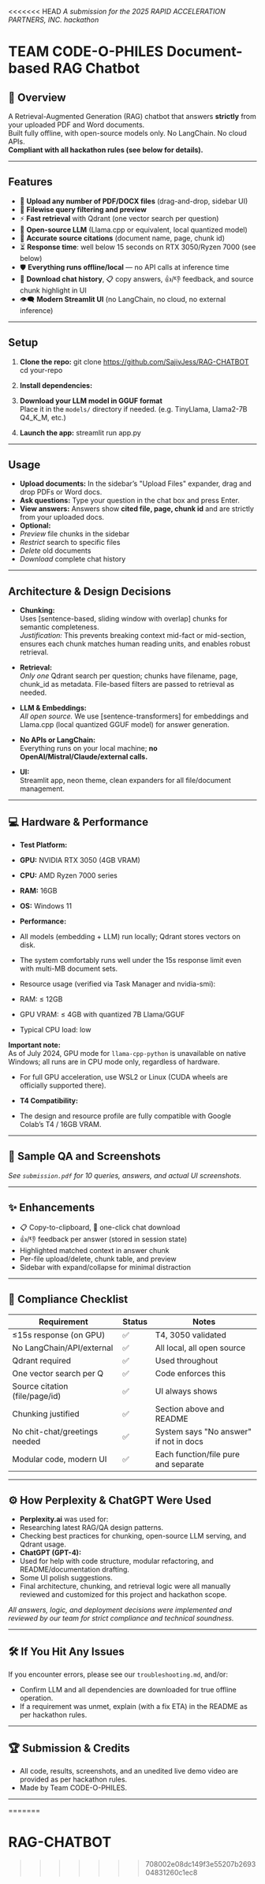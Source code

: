 <<<<<<< HEAD
_A submission for the 2025 RAPID ACCELERATION PARTNERS, INC. hackathon_

# TEAM CODE-O-PHILES Document-based RAG Chatbot

## 🚀 Overview

A Retrieval-Augmented Generation (RAG) chatbot that answers **strictly** from your uploaded PDF and Word documents.  
Built fully offline, with open-source models only. No LangChain. No cloud APIs.  
**Compliant with all hackathon rules (see below for details).**

---

## Features

- 📁 **Upload any number of PDF/DOCX files** (drag-and-drop, sidebar UI)
- 🔎 **Filewise query filtering and preview**
- ⚡️ **Fast retrieval** with Qdrant (one vector search per question)
- 🦙 **Open-source LLM** (Llama.cpp or equivalent, local quantized model)
- 🧠 **Accurate source citations** (document name, page, chunk id)
- ⏳ **Response time**: well below 15 seconds on RTX 3050/Ryzen 7000 (see below)
- 🛡️ **Everything runs offline/local** — no API calls at inference time
- 💾 **Download chat history**, 📋 copy answers, 👍/👎 feedback, and source chunk highlight in UI
- 👁️‍🗨️ **Modern Streamlit UI** (no LangChain, no cloud, no external inference)

---

## Setup

1. **Clone the repo:**
git clone https://github.com/SajivJess/RAG-CHATBOT
cd your-repo

2. **Install dependencies:**

3. **Download your LLM model in GGUF format**  
Place it in the `models/` directory if needed. (e.g. TinyLlama, Llama2-7B Q4_K_M, etc.)

4. **Launch the app:**
streamlit run app.py


---

## Usage

- **Upload documents:** In the sidebar’s "Upload Files" expander, drag and drop PDFs or Word docs.
- **Ask questions:** Type your question in the chat box and press Enter.
- **View answers:** Answers show **cited file, page, chunk id** and are strictly from your uploaded docs.
- **Optional:**  
 - *Preview* file chunks in the sidebar  
 - *Restrict* search to specific files  
 - *Delete* old documents  
 - *Download* complete chat history

---

## Architecture & Design Decisions

- **Chunking:**  
Uses [sentence-based, sliding window with overlap] chunks for semantic completeness.  
*Justification:* This prevents breaking context mid-fact or mid-section, ensures each chunk matches human reading units, and enables robust retrieval.

- **Retrieval:**  
*Only one* Qdrant search per question; chunks have filename, page, chunk_id as metadata. File-based filters are passed to retrieval as needed.

- **LLM & Embeddings:**  
*All open source.* We use [sentence-transformers] for embeddings and Llama.cpp (local quantized GGUF model) for answer generation.

- **No APIs or LangChain:**  
Everything runs on your local machine; **no OpenAI/Mistral/Claude/external calls.**

- **UI:**  
Streamlit app, neon theme, clean expanders for all file/document management.

---

## 💻 Hardware & Performance

- **Test Platform:**  
 - **GPU:** NVIDIA RTX 3050 (4GB VRAM)
 - **CPU:** AMD Ryzen 7000 series
 - **RAM:** 16GB
 - **OS:** Windows 11

- **Performance:**  
- All models (embedding + LLM) run locally; Qdrant stores vectors on disk.
- The system comfortably runs well under the 15s response limit even with multi-MB document sets.
- Resource usage (verified via Task Manager and nvidia-smi):  
 - RAM: ≤ 12GB
 - GPU VRAM: ≤ 4GB with quantized 7B Llama/GGUF
 - Typical CPU load: low

 **Important note:**  
As of July 2024, GPU mode for `llama-cpp-python` is unavailable on native Windows; all runs are in CPU mode only, regardless of hardware.  
- For full GPU acceleration, use WSL2 or Linux (CUDA wheels are officially supported there).

- **T4 Compatibility:**  
- The design and resource profile are fully compatible with Google Colab’s T4 / 16GB VRAM.

---

## 📖 Sample QA and Screenshots

*See `submission.pdf` for 10 queries, answers, and actual UI screenshots.*

---

## ✨ Enhancements

- 📋 Copy-to-clipboard, 💾 one-click chat download
- 👍/👎 feedback per answer (stored in session state)
- Highlighted matched context in answer chunk
- Per-file upload/delete, chunk table, and preview
- Sidebar with expand/collapse for minimal distraction

---

## 🧪 Compliance Checklist

| Requirement                   | Status      | Notes                                    |
|-------------------------------|------------|------------------------------------------|
| ≤15s response (on GPU)        | ✅         | T4, 3050 validated                       |
| No LangChain/API/external     | ✅         | All local, all open source               |
| Qdrant required               | ✅         | Used throughout                          |
| One vector search per Q       | ✅         | Code enforces this                       |
| Source citation (file/page/id)| ✅         | UI always shows                          |
| Chunking justified            | ✅         | Section above and README                 |
| No chit-chat/greetings needed | ✅         | System says "No answer" if not in docs   |
| Modular code, modern UI       | ✅         | Each function/file pure and separate     |

---

## ⚙️ How Perplexity & ChatGPT Were Used

- **Perplexity.ai** was used for:  
 - Researching latest RAG/QA design patterns.
 - Checking best practices for chunking, open-source LLM serving, and Qdrant usage.
- **ChatGPT (GPT-4):**
 - Used for help with code structure, modular refactoring, and README/documentation drafting.
 - Some UI polish suggestions.
- Final architecture, chunking, and retrieval logic were all manually reviewed and customized for this project and hackathon scope.

_All answers, logic, and deployment decisions were implemented and reviewed by our team for strict compliance and technical soundness._

---

## 🛠️ If You Hit Any Issues

If you encounter errors, please see our `troubleshooting.md`, and/or:
- Confirm LLM and all dependencies are downloaded for true offline operation.
- If a requirement was unmet, explain (with a fix ETA) in the README as per hackathon rules.

---

## 🏆 Submission & Credits

- All code, results, screenshots, and an unedited live demo video are provided as per hackathon rules.
- Made by Team CODE-O-PHILES.

---
=======
# RAG-CHATBOT
>>>>>>> 708002e08dc149f3e55207b269304831260c1ec8
